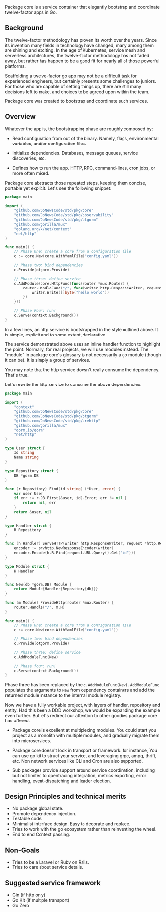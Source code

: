 Package core is a service container that elegantly bootstrap and coordinate
twelve-factor apps in Go.

## Background

The twelve-factor methodology has proven its worth over the years. Since its
invention many fields in technology have changed, many among them are shining
and exciting. In the age of Kubernetes, service mesh and serverless
architectures, the twelve-factor methodology has not faded away, but rather has
happen to be a good fit for nearly all of those powerful platforms.

Scaffolding a twelve-factor go app may not be a difficult task for experienced
engineers, but certainly presents some challenges to juniors. For those who are
capable of setting things up, there are still many decisions left to make, and choices
to be agreed upon within the team.

Package core was created to bootstrap and coordinate such services.

## Overview

Whatever the app is, the bootstrapping phase are roughly composed by:

- Read configuration from out of the binary. Namely, flags, environmental
  variables, and/or configuration files.

- Initialize dependencies. Databases, message queues, service discoveries, etc.

- Defines how to run the app. HTTP, RPC, command-lines, cron jobs, or more often mixed.

Package core abstracts those repeated steps, keeping them concise, portable yet explicit. 
Let's see the following snippet:

```go
package main

import (
	"github.com/DoNewsCode/std/pkg/core"
	"github.com/DoNewsCode/std/pkg/observability"
	"github.com/DoNewsCode/std/pkg/otgorm"
	"github.com/gorilla/mux"
	"golang.org/x/net/context"
	"net/http"
)

func main() {
	// Phase One: create a core from a configuration file
	c := core.New(core.WithYamlFile("config.yaml"))

	// Phase two: bind dependencies
	c.Provide(otgorm.Provide)

	// Phase three: define service
	c.AddModule(core.HttpFunc(func(router *mux.Router) {
		router.HandleFunc("/", func(writer http.ResponseWriter, request *http.Request) {
			writer.Write([]byte("hello world"))
		})
	}))

	// Phase Four: run!
	c.Serve(context.Background())
}

```

In a few lines, an http service is bootstrapped in the style outlined above.
It is simple, explicit and to some extent, declarative.

The service demonstrated above uses an inline handler function to highlight the point.
Normally, for real projects, we will use modules instead. 
The "module" in package core's glossary is not necessarily a go module (though it can be). It is simply a group of services.

You may note that the http service doesn't really consume the dependency.
That's true.

Let's rewrite the http service to consume the above dependencies.

```go
package main

import (
	"context"
	"github.com/DoNewsCode/std/pkg/core"
	"github.com/DoNewsCode/std/pkg/otgorm"
	"github.com/DoNewsCode/std/pkg/srvhttp"
	"github.com/gorilla/mux"
	"gorm.io/gorm"
	"net/http"
)

type User struct {
	Id string
	Name string
}

type Repository struct {
	DB *gorm.DB
}

func (r Repository) Find(id string) (*User, error) {
	var user User
	if err := r.DB.First(&user, id).Error; err != nil {
		return nil, err
	}
	return &user, nil
}

type Handler struct {
	R Repository
}

func (h Handler) ServeHTTP(writer http.ResponseWriter, request *http.Request) {
	encoder := srvhttp.NewResponseEncoder(writer)
	encoder.Encode(h.R.Find(request.URL.Query().Get("id")))
}

type Module struct {
	H Handler
}

func New(db *gorm.DB) Module {
	return Module{Handler{Repository{db}}}
}

func (m Module) ProvideHttp(router *mux.Router) {
	router.Handle("/", m.H)
}

func main() {
	// Phase One: create a core from a configuration file
	c := core.New(core.WithYamlFile("config.yaml"))

	// Phase two: bind dependencies
	c.Provide(otgorm.Provide)

	// Phase three: define service
	c.AddModuleFunc(New)

	// Phase four: run!
	c.Serve(context.Background())
}
```

Phase three has been replaced by the `c.AddModuleFunc(New)`. `AddModuleFunc` populates the arguments to `New` from dependency containers
and add the returned module instance to the internal module registry.

Now we have a fully workable project, with layers of handler, repository and entity. 
Had this been a DDD workshop, we would be expanding the example even further. But let's redirect our attention to other goodies package core has offered.

- Package core is excellent at multiplexing modules. 
  You could start you project as a monolith with multiple modules, and gradually migrate them into microservices.

- Package core doesn't lock in transport or framework.
  for instance, You can use go kit to struct your service, and leveraging grpc, ampq, thrift, etc. Non network services like CLI and Cron are also supported.

- Sub packages provide support around service coordination, including but not limited to opentracing integration, metrics exporting, error handling, event-dispatching and leader election.

## Design Principles and technical merits

- No package global state.
- Promote dependency injection.
- Testable code.
- Minimalist interface design. Easy to decorate and replace.
- Tries to work with the go ecosystem rather than reinventing the wheel.
- End to end Context passing.

## Non-Goals

- Tries to be a Laravel or Ruby on Rails.
- Tries to care about service details.

## Suggested service framework
- Gin (if http only)
- Go Kit (if multiple transport)
- Go Zero


